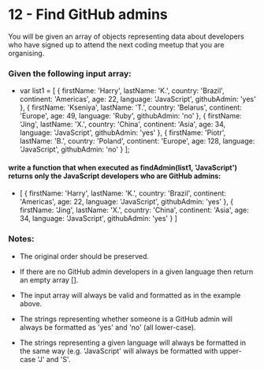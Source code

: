 # 12 - Find GitHub admins

You will be given an array of objects representing data about developers who have signed up to attend the next coding meetup that you are organising.

### Given the following input array:

- var list1 = [
  { firstName: 'Harry', lastName: 'K.', country: 'Brazil', continent: 'Americas', age: 22, language: 'JavaScript', githubAdmin: 'yes' },
  { firstName: 'Kseniya', lastName: 'T.', country: 'Belarus', continent: 'Europe', age: 49, language: 'Ruby', githubAdmin: 'no' },
  { firstName: 'Jing', lastName: 'X.', country: 'China', continent: 'Asia', age: 34, language: 'JavaScript', githubAdmin: 'yes' },
  { firstName: 'Piotr', lastName: 'B.', country: 'Poland', continent: 'Europe', age: 128, language: 'JavaScript', githubAdmin: 'no' }
  ];

#### write a function that when executed as findAdmin(list1, 'JavaScript') returns only the JavaScript developers who are GitHub admins:

- [
  { firstName: 'Harry', lastName: 'K.', country: 'Brazil', continent: 'Americas', age: 22, language: 'JavaScript', githubAdmin: 'yes' },
  { firstName: 'Jing', lastName: 'X.', country: 'China', continent: 'Asia', age: 34, language: 'JavaScript', githubAdmin: 'yes' }
  ]

### Notes:

- The original order should be preserved.

- If there are no GitHub admin developers in a given language then return an empty array [].

- The input array will always be valid and formatted as in the example above.

- The strings representing whether someone is a GitHub admin will always be formatted as 'yes' and 'no' (all lower-case).

- The strings representing a given language will always be formatted in the same way (e.g. 'JavaScript' will always be formatted with upper-case 'J' and 'S'.
